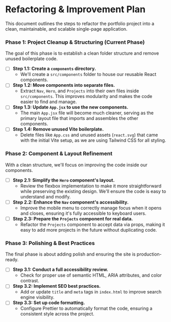 # Refactoring & Improvement Plan

This document outlines the steps to refactor the portfolio project into a clean, maintainable, and scalable single-page application.

### Phase 1: Project Cleanup & Structuring (Current Phase)

The goal of this phase is to establish a clean folder structure and remove unused boilerplate code.

- [ ] **Step 1.1: Create a `components` directory.**
  - We'll create a `src/components` folder to house our reusable React components.
- [ ] **Step 1.2: Move components into separate files.**
  - Extract `Nav`, `Hero`, and `Projects` into their own files inside `src/components`. This improves modularity and makes the code easier to find and manage.
- [ ] **Step 1.3: Update `App.jsx` to use the new components.**
  - The main `App.jsx` file will become much cleaner, serving as the primary layout file that imports and assembles the other components.
- [ ] **Step 1.4: Remove unused Vite boilerplate.**
  - Delete files like `App.css` and unused assets (`react.svg`) that came with the initial Vite setup, as we are using Tailwind CSS for all styling.

### Phase 2: Component & Layout Refinement

With a clean structure, we'll focus on improving the code inside our components.

- [ ] **Step 2.1: Simplify the `Hero` component's layout.**
  - Review the flexbox implementation to make it more straightforward while preserving the existing design. We'll ensure the code is easy to understand and modify.
- [ ] **Step 2.2: Enhance the `Nav` component's accessibility.**
  - Improve the mobile menu to correctly manage focus when it opens and closes, ensuring it's fully accessible to keyboard users.
- [ ] **Step 2.3: Prepare the `Projects` component for real data.**
  - Refactor the `Projects` component to accept data via props, making it easy to add more projects in the future without duplicating code.

### Phase 3: Polishing & Best Practices

The final phase is about adding polish and ensuring the site is production-ready.

- [ ] **Step 3.1: Conduct a full accessibility review.**
  - Check for proper use of semantic HTML, ARIA attributes, and color contrast.
- [ ] **Step 3.2: Implement SEO best practices.**
  - Add or update `title` and `meta` tags in `index.html` to improve search engine visibility.
- [ ] **Step 3.3: Set up code formatting.**
  - Configure Prettier to automatically format the code, ensuring a consistent style across the project.
